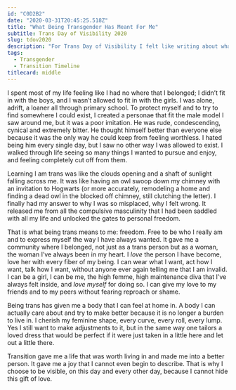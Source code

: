 ```yaml
---
id: "C0D2B2"
date: "2020-03-31T20:45:25.518Z"
title: "What Being Transgender Has Meant For Me"
subtitle: Trans Day of Visibility 2020
slug: tdov2020
description: "For Trans Day of Visibility I felt like writing about what being transgender has meant to me, and what transition has brought me."
tags:
  - Transgender
  - Transition Timeline
titlecard: middle
---
```

I spent most of my life feeling like I had no where that I belonged; I didn’t fit in with the boys, and I wasn’t allowed to fit in with the girls. I was alone, adrift, a loaner all through primary school. To protect myself and to try to find somewhere I could exist, I created a personae that fit the male model I saw around me, but it was a poor imitation. He was rude, condescending, cynical and extremely bitter. He thought himself better than everyone else because it was the only way he could keep from feeling worthless. I hated being him every single day, but I saw no other way I was allowed to exist. I walked through life seeing so many things I wanted to pursue and enjoy, and feeling completely cut off from them.

Learning I am trans was like the clouds opening and a shaft of sunlight falling across me. It was like having an owl swoop down my chimney with an invitation to Hogwarts (or more accurately, remodeling a home and finding a dead owl in the blocked off chimney, still clutching the letter). I finally had my answer to why I was so misplaced, why I felt wrong. It released me from all the compulsive masculinity that I had been saddled with all my life and unlocked the gates to personal freedom.

That is what being trans means to me: freedom. Free to be who I really am and to express myself the way I have always wanted. It gave me a community where I belonged, not just as a trans person but as a woman, the woman I’ve always been in my heart. I *love* the person I have become, love her with every fiber of my being. I can wear what I want, act how I want, talk how I want, without anyone ever again telling me that I am invalid. I can be a girl, I can be me, the high femme, high maintenance diva that I’ve always felt inside, and *love myself* for doing so. I can give my love to my friends and to my peers without fearing reproach or shame.

Being trans has given me a body that I can feel at home in. A body I can actually care about and try to make better because it is no longer a burden to live in. I cherish my feminine shape, every curve, every roll, every lump. Yes I still want to make adjustments to it, but in the same way one tailors a loved dress that would be perfect if it were just taken in a little here and let out a little there.

Transition gave me a life that was worth living in and made me into a better person. It gave me a joy that I cannot even begin to describe. That is why I choose to be visible, on this day and every other day, because I cannot hide this gift of love.
